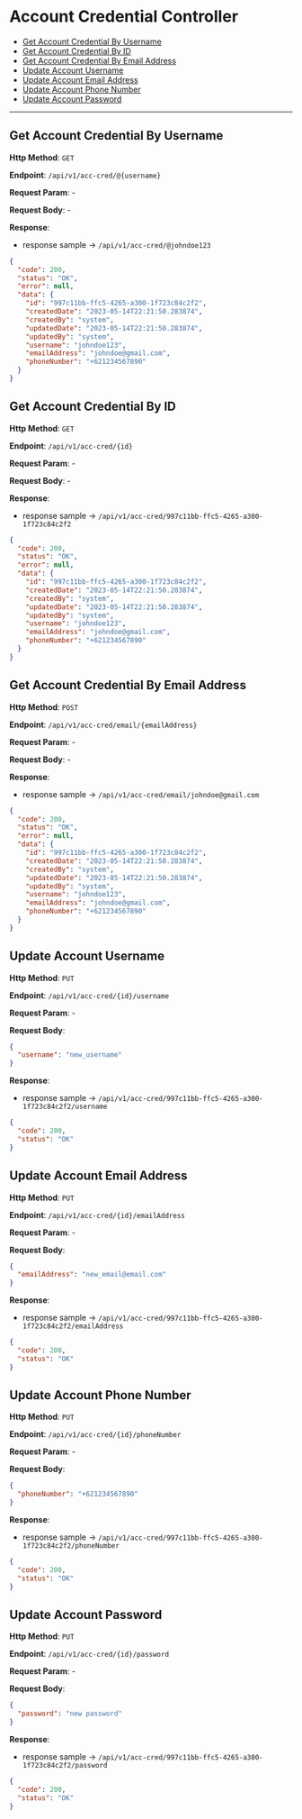 # Account Credential Controller

- [Get Account Credential By Username](#get-account-credential-by-username)
- [Get Account Credential By ID](#get-account-credential-by-id)
- [Get Account Credential By Email Address](#get-account-credential-by-email-address)
- [Update Account Username](#update-account-username)
- [Update Account Email Address](#update-account-email-address)
- [Update Account Phone Number](#update-account-phone-number)
- [Update Account Password](#update-account-password)

---

## <a name="get-account-credential-by-username"></a> Get Account Credential By Username

**Http Method**: `GET`

**Endpoint**: `/api/v1/acc-cred/@{username}`

**Request Param**: -

**Request Body**: -

**Response**:

- response sample &rarr; `/api/v1/acc-cred/@johndoe123`

```json
{
  "code": 200,
  "status": "OK",
  "error": null,
  "data": {
    "id": "997c11bb-ffc5-4265-a300-1f723c84c2f2",
    "createdDate": "2023-05-14T22:21:50.283874",
    "createdBy": "system",
    "updatedDate": "2023-05-14T22:21:50.283874",
    "updatedBy": "system",
    "username": "johndoe123",
    "emailAddress": "johndoe@gmail.com",
    "phoneNumber": "+621234567890"
  }
}
```

## <a name="get-account-credential-by-id"></a> Get Account Credential By ID

**Http Method**: `GET`

**Endpoint**: `/api/v1/acc-cred/{id}`

**Request Param**: -

**Request Body**: -

**Response**:

- response sample &rarr; `/api/v1/acc-cred/997c11bb-ffc5-4265-a300-1f723c84c2f2`

```json
{
  "code": 200,
  "status": "OK",
  "error": null,
  "data": {
    "id": "997c11bb-ffc5-4265-a300-1f723c84c2f2",
    "createdDate": "2023-05-14T22:21:50.283874",
    "createdBy": "system",
    "updatedDate": "2023-05-14T22:21:50.283874",
    "updatedBy": "system",
    "username": "johndoe123",
    "emailAddress": "johndoe@gmail.com",
    "phoneNumber": "+621234567890"
  }
}
```

## <a name="get-account-credential-by-email-address"></a> Get Account Credential By Email Address

**Http Method**: `POST`

**Endpoint**: `/api/v1/acc-cred/email/{emailAddress}`

**Request Param**: -

**Request Body**: -

**Response**:

- response sample &rarr; `/api/v1/acc-cred/email/johndoe@gmail.com`

```json
{
  "code": 200,
  "status": "OK",
  "error": null,
  "data": {
    "id": "997c11bb-ffc5-4265-a300-1f723c84c2f2",
    "createdDate": "2023-05-14T22:21:50.283874",
    "createdBy": "system",
    "updatedDate": "2023-05-14T22:21:50.283874",
    "updatedBy": "system",
    "username": "johndoe123",
    "emailAddress": "johndoe@gmail.com",
    "phoneNumber": "+621234567890"
  }
}
```

## <a name="update-account-username"></a> Update Account Username

**Http Method**: `PUT`

**Endpoint**: `/api/v1/acc-cred/{id}/username`

**Request Param**: -

**Request Body**:

```json
{
  "username": "new_username"
}
```

**Response**:

- response sample &rarr; `/api/v1/acc-cred/997c11bb-ffc5-4265-a300-1f723c84c2f2/username`

```json
{
  "code": 200,
  "status": "OK"
}
```

## <a name="update-account-email-address"></a> Update Account Email Address

**Http Method**: `PUT`

**Endpoint**: `/api/v1/acc-cred/{id}/emailAddress`

**Request Param**: -

**Request Body**:

```json
{
  "emailAddress": "new_email@email.com"
}
```

**Response**:

- response sample &rarr; `/api/v1/acc-cred/997c11bb-ffc5-4265-a300-1f723c84c2f2/emailAddress`

```json
{
  "code": 200,
  "status": "OK"
}
```

## <a name="update-account-phone-number"></a> Update Account Phone Number

**Http Method**: `PUT`

**Endpoint**: `/api/v1/acc-cred/{id}/phoneNumber`

**Request Param**: -

**Request Body**:

```json
{
  "phoneNumber": "+621234567890"
}
```

**Response**:

- response sample &rarr; `/api/v1/acc-cred/997c11bb-ffc5-4265-a300-1f723c84c2f2/phoneNumber`

```json
{
  "code": 200,
  "status": "OK"
}
```

## <a name="update-account-password"></a> Update Account Password

**Http Method**: `PUT`

**Endpoint**: `/api/v1/acc-cred/{id}/password`

**Request Param**: -

**Request Body**:

```json
{
  "password": "new password"
}
```

**Response**:

- response sample &rarr; `/api/v1/acc-cred/997c11bb-ffc5-4265-a300-1f723c84c2f2/password`

```json
{
  "code": 200,
  "status": "OK"
}
```
